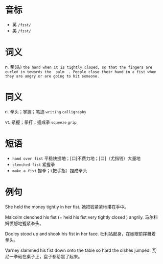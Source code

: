 # 音标

- 英 `/fɪst/`
- 美 `/fɪst/`

# 词义

n. 拳(头)
`the hand when it is tightly closed, so that the fingers are curled in towards the  palm  . People close their hand in a fist when they are angry or are going to hit someone.`

# 同义

n. 拳头；掌握；笔迹
`writing` `calligraphy`

vt. 紧握；拳打；握成拳
`squeeze` `grip`

# 短语

- `hand over fist` 平稳快捷地；[口]不费力地；[口]（尤指钱）大量地
- `clenched fist` 紧握拳
- `make a fist` 握拳；（把手指）捏成拳头

# 例句

She held the money tightly in her fist.
她把钱紧紧地攥在手中。

Malcolm clenched his fist (= held his fist very tightly closed ) angrily.
马尔科姆愤怒地握紧拳头。

Dooley stood up and shook his fist in her face.
杜利站起身，在她眼前挥舞着拳头。

Varney slammed his fist down onto the table so hard the dishes jumped.
瓦尼一拳砸在桌子上，盘子都给震了起来。


